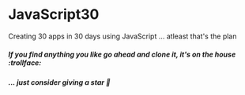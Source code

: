 # JavaScript30
Creating 30 apps in 30 days using JavaScript ... atleast that's the plan

##### If you find anything you like go ahead and clone it, it's on the house  :trollface: 
##### ... just consider giving a star :star2:
